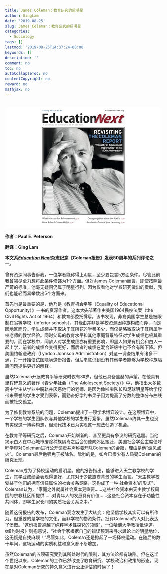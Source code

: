```yaml
---
title: James Coleman：教育研究的启明星
author: GingLam
date: '2019-08-25'
slug: James Coleman：教育研究的启明星
categories:
  - Sociology
tags: []
lastmod: '2019-08-25T14:37:24+08:00'
keywords: []
description: ''
comment: no
toc: no
autoCollapseToc: no
contentCopyright: no
reward: no
mathjax: no
---
```

<div align=center><img src=""></div>
<div align=center>
</div>

<div align=center><img src="https://raw.githubusercontent.com/GingLam/Storage/master/james.jpg"></div>
<div align=center>
</div>

**作者：Paul E. Peterson**

**翻译：Ging Lam**

**本文系[*Education Next*](https://www.educationnext.org/revisiting-the-coleman-report/
)杂志纪念《Coleman报告》发表50周年的系列评论之一。**

曾有资深同事告诉我，一位学者能称得上明星，至少要包含5方面条件。尽管此前我曾竭尽全力想将此条件修饰为1个方面。但对James Coleman而言，即使按照最严苛的标准，他毫无疑问仍属于明星行列。因为仅看他对学校研究做出的贡献，我们也能轻而易举数出5个方面来。

首先也是最重要的是，他乃是《教育机会平等（Equality of Educational Opportunity）》一书的资深作者。这本大头部著作由美国1964民权法案（the Civil Rights Act of 1964）和教育部委托撰写。该书发现，非裔美国学生总是被限制在劣等学校（inferior schools），其缘由并非是学校资源因种族构成而异，而是因地区而异。学生成绩并不取决于其所花的学费多少，而仅是略微取决于其所属学校老师的教学经验。同时父母的教育水平和其他家庭背景特征对学生成绩也极其重要的。而在学校中，同龄人对学生成绩亦有重要影响，即黑人如果有机会和白人一起上学，前者的成绩会变得更好，而后者的成绩在混合班级中也不会有所下降。但美国约翰逊政府（Lyndon Johnson Administration）对这一调查结果有诸多不满，打一开始便试图隐瞒这份报告，但后来意识到没有其他学者能够为学校种族隔离问题提供更好的解释。

<!--more-->

虽然Coleman开展教育平等研究时仅有38岁，但他已具备显赫的声望。在他具有里程碑意义的著作《青少年社会（The Adolescent Society）》中，他指出大多数高中学生从学业中脱轨并厌恶他们的老师，是因为像啦啦队长和足球明星等给学校带来荣誉的学生才受到表彰，而勤奋好学的书呆子因为提高了分数的整体分布曲线而被社交孤立。

为了修复教育系统的问题，Coleman提出了一项学术博弈设计。在这项博弈中，一个学校的学生团队仅与其他学校的学生进行竞争。虽然Coleman终其一生也没有实现这一博弈构想，但现代技术已为实现这一想法创造了机会。

在教育平等研究之后，Coleman开始崭新的、甚至更具有争议的研究选题。当他揭示白人在中心城市废除种族隔离之后会加速向郊区搬迁，美国社会学会主席便呼吁学界对Coleman进行公开谴责并声称要开除Coleman的会籍，理由是他“煽风点火”。Coleman最后勉强免于被除名。欣慰的是，如今已很少有人质疑Coleman的研究发现。

Coleman成为了择校运动的启明星。他的报告指出，能够进入天主教学校的学生，其学业成绩会表现得更好，尤其对于少数族裔背景的学生而言。“天主教学校受益于他们的拥有信任属性的社会关系网络，这构成了一种‘社会资本’的形式”，Coleman认为，“家庭之外就属社会资本更重要……这些社会资本由天主教学校周围的宗教社区所提供……对青年人的发展具有价值……这些社会资本存在于功能性共同体，即学生家长间的实质社会关系之中。”

随着这份报告的发布，Coleman观念发生了大转变：他坚信学校其实可以有所作为。但重要的是学校的文化，而非学校的物资条件。批评Coleman的人对此表达了愤慨。“这份报告逾越了纯粹学术性探究的领域”，一位哈佛大学教授批评道。《纽约时报》则抱怨说，“社会学家根据自己的错误预测来寻求舆论上的明星地位，这无疑是自找麻烦！”尽管如此，Coleman还是掀起了一场择校运动。在随后的数十年间，这场运动的实质利益和意义都不断增加。

虽然Coleman的五项研究受到其所处时代的限制，其方法论都有缺陷。但在这半个世纪以来，Coleman的工作已然改变了教育研究、学校政治和政策的形态。现在是对Coleman研究的持久意义进行公正评估的时候了！
